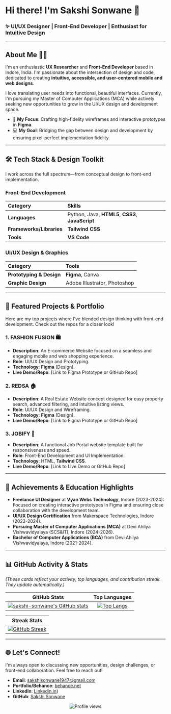 # Hi there! I'm Sakshi Sonwane 👋

### **✨ UI/UX Designer | Front-End Developer | Enthusiast for Intuitive Design**

---

## **About Me 👩‍💻**

I'm an enthusiastic **UX Researcher** and **Front-End Developer** based in Indore, India. I'm passionate about the intersection of design and code, dedicated to creating **intuitive, accessible, and user-centered mobile and web designs**.

I love translating user needs into functional, beautiful interfaces. Currently, I'm pursuing my Master of Computer Applications (MCA) while actively seeking new opportunities to grow in the UI/UX design and development space.

- 🎨 **My Focus**: Crafting high-fidelity wireframes and interactive prototypes in **Figma**.
- 💻 **My Goal**: Bridging the gap between design and development by ensuring pixel-perfect implementation fidelity.

---

## **🛠️ Tech Stack & Design Toolkit**

I work across the full spectrum—from conceptual design to front-end implementation.

### **Front-End Development**

| Category | Skills |
| :--- | :--- |
| **Languages** | Python, Java, **HTML5**, **CSS3**, **JavaScript** |
| **Frameworks/Libraries** | **Tailwind CSS** |
| **Tools** | **VS Code** |

### **UI/UX Design & Graphics**

| Category | Tools |
| :--- | :--- |
| **Prototyping & Design** | **Figma**, Canva |
| **Graphic Design** | Adobe Illustrator, Photoshop |

---

## **🌟 Featured Projects & Portfolio**

Here are my top projects where I've blended design thinking with front-end development. Check out the repos for a closer look!

### 1. **FASHION FUSION** 🛍️
* **Description**: An E-commerce Website focused on a seamless and engaging mobile and web shopping experience.
* **Role**: UI/UX Design and Prototyping.
* **Technology**: **Figma** (Design).
* **Live Demo/Repo**: [Link to Figma Prototype or GitHub Repo]

### 2. **REDSA** 🏠
* **Description**: A Real Estate Website concept designed for easy property search, advanced filtering, and intuitive listing views.
* **Role**: UI/UX Design and Wireframing.
* **Technology**: **Figma** (Design).
* **Live Demo/Repo**: [Link to Figma Prototype or GitHub Repo]

### 3. **JOBIFY** 💼
* **Description**: A functional Job Portal website template built for responsiveness and speed.
* **Role**: Front-End Development and UI Implementation.
* **Technology**: HTML, **Tailwind CSS**.
* **Live Demo/Repo**: [Link to Live Demo or GitHub Repo]

---

## **🚀 Achievements & Education Highlights**

* **Freelance UI Designer** at **Vyan Webs Technology**, Indore (2023-2024): Focused on creating interactive prototypes in Figma and ensuring close collaboration with the development team.
* **UI/UX Design Certification** from Makerspace Technologies, Indore (2023-2024).
* **Pursuing Master of Computer Applications (MCA)** at Devi Ahilya Vishwavidyalaya (SCS&IT), Indore (2024-2026).
* **Bachelor of Computer Applications (BCA)** from Devi Ahilya Vishwavidyalaya, Indore (2021-2024).

---

## **📊 GitHub Activity & Stats**

*(These cards reflect your activity, top languages, and contribution streak. They update automatically.)*

| GitHub Stats | Top Languages |
| :---: | :---: |
| [![sakshi-sonwane's GitHub stats](https://github-readme-stats.vercel.app/api?username=sakshi-sonwane&show_icons=true&theme=tokyonight&hide_border=true&count_private=true)](https://github.com/sakshi-sonwane) | [![Top Langs](https://github-readme-stats.vercel.app/api/top-langs/?username=sakshi-sonwane&layout=compact&theme=tokyonight&hide_border=true)](https://github.com/sakshi-sonwane) |

| Streak Stats |
| :---: |
| [![GitHub Streak](https://github-readme-streak-stats.vercel.app/?user=sakshi-sonwane&theme=tokyonight&hide_border=true)](https://git.io/streak-stats) |

---

## **🌐 Let's Connect!**

I'm always open to discussing new opportunities, design challenges, or front-end collaboration. Feel free to reach out!

* **Email**: sakshisonwane1947@gmail.com
* **Portfolio/Behance**: [behance.net](https://www.behance.net/sakshisonwane)
* **LinkedIn**: [Linkedin.in](https://www.linkedin.com/in/sakshi-sonwane-ab45a82bb/))
* **GitHub**: [Sakshi Sonwane](https://github.com/sakshi-sonwane)

<p align="center">
  <img src="https://komarev.com/ghpvc/?username=sakshi-sonwane&color=blueviolet" alt="Profile views">
</p>
